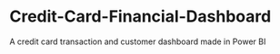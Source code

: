 # Credit-Card-Financial-Dashboard
A credit card transaction and customer dashboard made in Power BI
